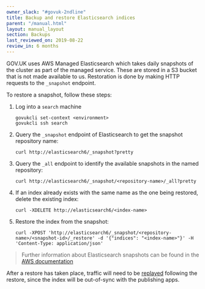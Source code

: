 ```yaml
---
owner_slack: "#govuk-2ndline"
title: Backup and restore Elasticsearch indices
parent: "/manual.html"
layout: manual_layout
section: Backups
last_reviewed_on: 2019-08-22
review_in: 6 months
---
```


GOV.UK uses AWS Managed Elasticsearch which takes daily snapshots of
the cluster as part of the managed service.  These are stored in a S3
bucket that is not made available to us.  Restoration is done by
making HTTP requests to the `_snapshot` endpoint.

To restore a snapshot, follow these steps:

1. Log into a `search` machine

    ```
    govukcli set-context <environment>
    govukcli ssh search
    ```

2. Query the `_snapshot` endpoint of Elasticsearch to get the snapshot repository
name:

    ```
    curl http://elasticsearch6/_snapshot?pretty
    ```

3. Query the `_all` endpoint to identify the available snapshots in the named
repository:

    ```
    curl http://elasticsearch6/_snapshot/<repository-name>/_all?pretty
    ```

4. If an index already exists with the same name as the one being restored,
delete the existing index:

    ```
    curl -XDELETE http://elasticsearch6/<index-name>
    ```

5. Restore the index from the snapshot:

    ```
    curl -XPOST 'http://elasticsearch6/_snapshot/<repository-name>/<snapshot-id>/_restore' -d '{"indices": "<index-name>"}' -H 'Content-Type: application/json'
    ```

> Further information about Elasticsearch snapshots can be found in the [AWS documentation](https://docs.aws.amazon.com/elasticsearch-service/latest/developerguide/es-managedomains-snapshots.html)

After a restore has taken place, traffic will need to be [replayed](/manual/search-api-traffic-replay.html)
following the restore, since the index will be out-of-sync with the
publishing apps.
